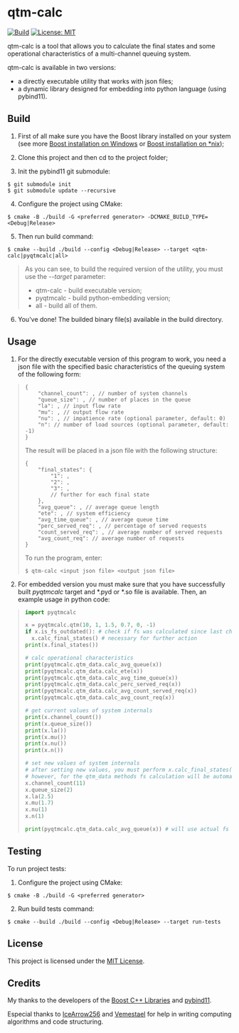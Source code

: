 # qtm-calc

[![Build](https://github.com/vargalott/qtm-calc/actions/workflows/build.yml/badge.svg)](https://github.com/vargalott/qtm-calc/actions/workflows/build.yml)
[![License: MIT](https://img.shields.io/badge/License-MIT-yellow.svg)](https://opensource.org/licenses/MIT)

qtm-calc is a tool that allows you to calculate the final states and some operational characteristics of a multi-channel queuing system.

qtm-calc is available in two versions:
* a directly executable utility that works with json files;
* a dynamic library designed for embedding into python language (using pybind11).

## Build

1. First of all make sure you have the Boost library installed on your system (see more [Boost installation on Windows](https://www.boost.org/doc/libs/1_75_0/more/getting_started/windows.html) or [Boost installation on *nix](https://www.boost.org/doc/libs/1_75_0/more/getting_started/unix-variants.html));

2. Clone this project and then cd to the project folder;

3. Init the pybind11 git submodule:
```
$ git submodule init
$ git submodule update --recursive
```

4. Configure the project using CMake:
```
$ cmake -B ./build -G <preferred generator> -DCMAKE_BUILD_TYPE=<Debug|Release>
```

5. Then run build command:
```
$ cmake --build ./build --config <Debug|Release> --target <qtm-calc|pyqtmcalc|all>
```
> As you can see, to build the required version of the utility, you must use the *--target* parameter:
> * qtm-calc - build executable version;
> * pyqtmcalc - build python-embedding version;
> * all - build all of them.

6. You've done! The builded binary file(s) available in the build directory.

## Usage

1. For the directly executable version of this program to work, you need a json file with the specified basic characteristics of the queuing system of the following form:

> ```jsonc
> {
>     "channel_count": , // number of system channels
>     "queue_size": , // number of places in the queue
>     "la": , // input flow rate
>     "mu": , // output flow rate
>     "nu": , // impatience rate (optional parameter, default: 0)
>     "n": // number of load sources (optional parameter, default: -1)
> }
> ```
>
> The result will be placed in a json file with the following structure:
> ```jsonc
> {
>     "final_states": {
>         "1": ,
>         "2": ,
>         "3": ,
>         // further for each final state
>     },
>     "avg_queue": , // average queue length
>     "ete": , // system efficiency
>     "avg_time_queue": , // average queue time
>     "perc_served_req": , // percentage of served requests
>     "count_served_req": , // average number of served requests
>     "avg_count_req": // average number of requests
> }
> ```
>
> To run the program, enter:
> ```
> $ qtm-calc <input json file> <output json file>
> ```

2. For embedded version you must make sure that you have successfully built *pyqtmcalc* target and *.pyd or *.so file is available. Then, an example usage in python code:

> ```python
> import pyqtmcalc
>
> x = pyqtmcalc.qtm(10, 1, 1.5, 0.7, 0, -1)
> if x.is_fs_outdated(): # check if fs was calculated since last change of internals
>   x.calc_final_states() # necessary for further action
> print(x.final_states())
>
> # calc operational characteristics
> print(pyqtmcalc.qtm_data.calc_avg_queue(x))
> print(pyqtmcalc.qtm_data.calc_ete(x))
> print(pyqtmcalc.qtm_data.calc_avg_time_queue(x))
> print(pyqtmcalc.qtm_data.calc_perc_served_req(x))
> print(pyqtmcalc.qtm_data.calc_avg_count_served_req(x))
> print(pyqtmcalc.qtm_data.calc_avg_count_req(x))
>
> # get current values of system internals
> print(x.channel_count())
> print(x.queue_size())
> print(x.la())
> print(x.mu())
> print(x.nu())
> print(x.n())
>
> # set new values of system internals
> # after setting new values, you must perform x.calc_final_states() again
> # however, for the qtm_data methods fs calculation will be automatic
> x.channel_count(11)
> x.queue_size(2)
> x.la(2.5)
> x.mu(1.7)
> x.nu(1)
> x.n(1)
>
> print(pyqtmcalc.qtm_data.calc_avg_queue(x)) # will use actual fs
> ```

## Testing

To run project tests:

1. Configure the project using CMake:
```
$ cmake -B ./build -G <preferred generator>
```

2. Run build tests command:
```
$ cmake --build ./build --config <Debug|Release> --target run-tests
```

## License

This project is licensed under the [MIT License](LICENSE).

## Credits

My thanks to the developers of the [Boost C++ Libraries](https://www.boost.org/) and [pybind11](https://github.com/pybind/pybind11).

Especial thanks to [IceArrow256](https://github.com/IceArrow256) and [Vemestael](https://github.com/Vemestael) for help in writing computing algorithms and code structuring.
